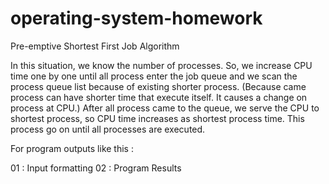 # operating-system-homework
Pre-emptive Shortest First Job Algorithm

In this situation, we know the number of processes. So, we increase CPU time one by one until all process enter the job queue and we scan the process queue list because of existing shorter process. (Because came process can have shorter time that execute itself. It causes a change on process at CPU.) After all process came to the queue, we serve the CPU to shortest process, so CPU time increases as shortest process time. This process go on until all processes are executed. 

For program outputs like this : 

01 : Input formatting
02 : Program Results
